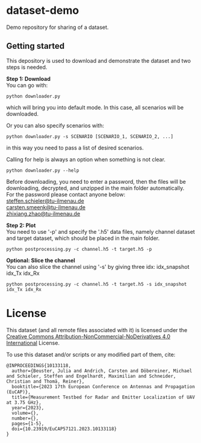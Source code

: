 # dataset-demo

Demo repository for sharing of a dataset.

## Getting started

This depository is used to download and demonstrate the dataset and two steps is needed.

**Step 1: Download**  
You can go with:
```
python downloader.py
```
which will bring you into default mode. In this case, all scenarios will be downloaded.  

Or you can also specify scenarios with:  
```
python downloader.py -s SCENARIO [SCENARIO_1, SCENARIO_2, ...]
```
in this way you need to pass a list of desired scenarios.  

Calling for help is always an option when something is not clear.   
```
python downloader.py --help
```

Before downloading, you need to enter a password, then the files will be downloading, decrypted, and unzipped in the main folder automatically.  
For the password please contact anyone below:  
steffen.schieler@tu-ilmenau.de  
carsten.smeenk@tu-ilmenau.de  
zhixiang.zhao@tu-ilmenau.de  

**Step 2: Plot**  
You need to use '-p' and specify the '.h5' data files, namely channel dataset and target dataset, which should be placed in the main folder.    
```
python postprocessing.py -c channel.h5 -t target.h5 -p
```

**Optional: Slice the channel**  
You can also slice the channel using '-s' by giving three idx: idx_snapshot idx_Tx idx_Rx
```
python postprocessing.py -c channel.h5 -t target.h5 -s idx_snapshot idx_Tx idx_Rx

```
# License
This dataset (and all remote files associated with it) is licensed under the [Creative Commons Attribution-NonCommercial-NoDerivatives 4.0 International](https://creativecommons.org/licenses/by-nc-nd/4.0/legalcode) License.

To use this dataset and/or scripts or any modified part of them, cite:
```
@INPROCEEDINGS{10133118,
  author={Beuster, Julia and Andrich, Carsten and Döbereiner, Michael and Schieler, Steffen and Engelhardt, Maximilian and Schneider, Christian and Thomä, Reiner},
  booktitle={2023 17th European Conference on Antennas and Propagation (EuCAP)}, 
  title={Measurement Testbed for Radar and Emitter Localization of UAV at 3.75 GHz}, 
  year={2023},
  volume={},
  number={},
  pages={1-5},
  doi={10.23919/EuCAP57121.2023.10133118}
}
```
